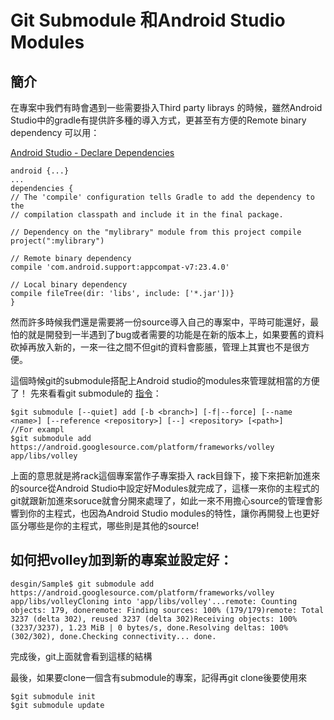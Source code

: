 # Git Submodule 和Android Studio Modules

## 簡介

在專案中我們有時會遇到一些需要掛入Third party librays 的時候，雖然Android Studio中的gradle有提供許多種的導入方式，更甚至有方便的Remote binary dependency 可以用：

[Android Studio - Declare Dependencies ](https://developer.android.com/studio/build/build-variants.html#dependencies)

```
android {...}
...
dependencies {
// The 'compile' configuration tells Gradle to add the dependency to the 
// compilation classpath and include it in the final package.

// Dependency on the "mylibrary" module from this project compile project(":mylibrary")

// Remote binary dependency 
compile 'com.android.support:appcompat-v7:23.4.0' 

// Local binary dependency 
compile fileTree(dir: 'libs', include: ['*.jar'])}
}
```

然而許多時候我們還是需要將一份source導入自己的專案中，平時可能還好，最怕的就是開發到一半遇到了bug或者需要的功能是在新的版本上，如果要舊的資料砍掉再放入新的，一來一往之間不但git的資料會膨脹，管理上其實也不是很方便。

這個時候git的submodule搭配上Android studio的modules來管理就相當的方便了！
先來看看git submodule的 [指令](https://git-scm.com/book/zh-tw/v1/Git-%E5%B7%A5%E5%85%B7-%E5%AD%90%E6%A8%A1%E7%B5%84-Submodules)：

```
$git submodule [--quiet] add [-b <branch>] [-f|--force] [--name <name>] [--reference <repository>] [--] <repository> [<path>]
//For exampl
$git submodule add https://android.googlesource.com/platform/frameworks/volley app/libs/volley
```

上面的意思就是將rack這個專案當作子專案掛入 rack目錄下，接下來把新加進來的source從Android Studio中設定好Modules就完成了，這樣一來你的主程式的git就跟新加進來soruce就會分開來處理了，如此一來不用擔心source的管理會影響到你的主程式，也因為Android Studio modules的特性，讓你再開發上也更好區分哪些是你的主程式，哪些則是其他的source!

## 如何把volley加到新的專案並設定好：

```
desgin/Sample$ git submodule add https://android.googlesource.com/platform/frameworks/volley app/libs/volleyCloning into 'app/libs/volley'...remote: Counting objects: 179, doneremote: Finding sources: 100% (179/179)remote: Total 3237 (delta 302), reused 3237 (delta 302)Receiving objects: 100% (3237/3237), 1.23 MiB | 0 bytes/s, done.Resolving deltas: 100% (302/302), done.Checking connectivity... done.
```

完成後，git上面就會看到這樣的結構

最後，如果要clone一個含有submodule的專案，記得再git clone後要使用來

```
$git submodule init 
$git submodule update
```

